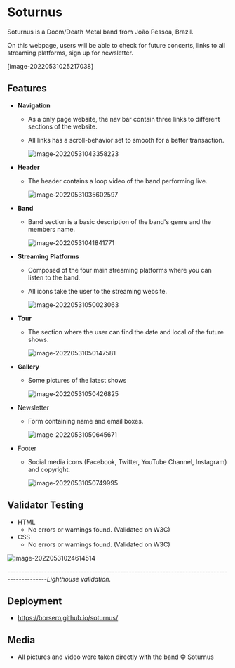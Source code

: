 # Soturnus

Soturnus is a Doom/Death Metal band from João Pessoa, Brazil.

On this webpage, users will be able to check for future concerts, links to all streaming platforms, sign up for newsletter.

[image-20220531025217038]

## Features

- **Navigation**

  - As a only page website, the nav bar contain three links to different sections of the website.

  - All links has a scroll-behavior set to smooth for a better transaction.

    ![image-20220531043358223](C:\Users\eduar\AppData\Roaming\Typora\typora-user-images\image-20220531043358223.png)

    

- **Header**

  - The header contains a loop video of the band performing live. 

    ![image-20220531035602597](C:\Users\eduar\AppData\Roaming\Typora\typora-user-images\image-20220531035602597.png)

    

- **Band**

  - Band section is a basic description of the band's genre and the members name.

    ![image-20220531041841771](C:\Users\eduar\AppData\Roaming\Typora\typora-user-images\image-20220531041841771.png)

- **Streaming Platforms**

  - Composed of the four main streaming platforms where you can listen to the band.

  - All icons take the user to the streaming website.

    ![image-20220531050023063](C:\Users\eduar\AppData\Roaming\Typora\typora-user-images\image-20220531050023063.png)

- **Tour**

  - The section where the user can find the date and local of the future shows.

    ![image-20220531050147581](C:\Users\eduar\AppData\Roaming\Typora\typora-user-images\image-20220531050147581.png)

- **Gallery**

  - Some pictures of the latest shows

    ![image-20220531050426825](C:\Users\eduar\AppData\Roaming\Typora\typora-user-images\image-20220531050426825.png)

- Newsletter

  - Form containing name and email boxes.

    ![image-20220531050645671](C:\Users\eduar\AppData\Roaming\Typora\typora-user-images\image-20220531050645671.png)

- Footer

  - Social media icons (Facebook, Twitter, YouTube Channel, Instagram) and copyright.

    ![image-20220531050749995](C:\Users\eduar\AppData\Roaming\Typora\typora-user-images\image-20220531050749995.png)

## Validator Testing

- HTML
  - No errors or warnings found. (Validated on W3C) 
- CSS
  - No errors or warnings found. (Validated on W3C)

![image-20220531024614514](C:\Users\eduar\AppData\Roaming\Typora\typora-user-images\image-20220531024614514.png)

--------------------------------------------------------------------------------------------*Lighthouse validation.*

## Deployment

- https://borsero.github.io/soturnus/

## Media

- All pictures and video were taken directly with the band © Soturnus
